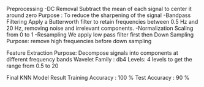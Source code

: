 Preprocessing
-DC Removal
Subtract the mean of each signal to center it around zero
Purpose : To reduce the sharpening of the signal
-Bandpass Filtering
Apply a Butterworth filter to retain frequencies between 0.5 Hz and 20 Hz, removing noise and irrelevant components.
-Normalization
Scaling from 0 to 1
-Resampling
We apply low pass filter first then Down Sampling
Purpose: remove high frequencies before down sampling

Feature Extraction
Purpose: Decompose signals into components at different frequency bands
Wavelet Family : db4
Levels: 4 levels to get the range from 0.5 to 20

Final KNN Model Result 
Training Accuracy : 100 %
Test Accuracy : 90 %
